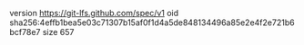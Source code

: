 version https://git-lfs.github.com/spec/v1
oid sha256:4effb1bea5e03c71307b15af0f1d4a5de848134496a85e2e4f2e721b6bcf78e7
size 657
